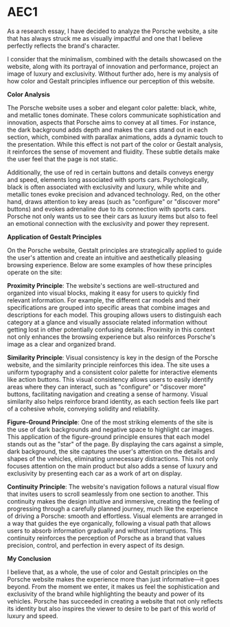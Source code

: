 # AEC1

As a research essay, I have decided to analyze the Porsche website, a site that has always struck me as visually impactful and one that I believe perfectly reflects the brand's character.

I consider that the minimalism, combined with the details showcased on the website, along with its portrayal of innovation and performance, project an image of luxury and exclusivity. Without further ado, here is my analysis of how color and Gestalt principles influence our perception of this website.

**Color Analysis**

The Porsche website uses a sober and elegant color palette: black, white, and metallic tones dominate. These colors communicate sophistication and innovation, aspects that Porsche aims to convey at all times. For instance, the dark background adds depth and makes the cars stand out in each section, which, combined with parallax animations, adds a dynamic touch to the presentation. While this effect is not part of the color or Gestalt analysis, it reinforces the sense of movement and fluidity. These subtle details make the user feel that the page is not static.

Additionally, the use of red in certain buttons and details conveys energy and speed, elements long associated with sports cars. Psychologically, black is often associated with exclusivity and luxury, while white and metallic tones evoke precision and advanced technology. Red, on the other hand, draws attention to key areas (such as "configure" or "discover more" buttons) and evokes adrenaline due to its connection with sports cars. Porsche not only wants us to see their cars as luxury items but also to feel an emotional connection with the exclusivity and power they represent.

**Application of Gestalt Principles**

On the Porsche website, Gestalt principles are strategically applied to guide the user's attention and create an intuitive and aesthetically pleasing browsing experience. Below are some examples of how these principles operate on the site:

**Proximity Principle**: The website's sections are well-structured and organized into visual blocks, making it easy for users to quickly find relevant information. For example, the different car models and their specifications are grouped into specific areas that combine images and descriptions for each model. This grouping allows users to distinguish each category at a glance and visually associate related information without getting lost in other potentially confusing details. Proximity in this context not only enhances the browsing experience but also reinforces Porsche's image as a clear and organized brand.

**Similarity Principle**: Visual consistency is key in the design of the Porsche website, and the similarity principle reinforces this idea. The site uses a uniform typography and a consistent color palette for interactive elements like action buttons. This visual consistency allows users to easily identify areas where they can interact, such as "configure" or "discover more" buttons, facilitating navigation and creating a sense of harmony. Visual similarity also helps reinforce brand identity, as each section feels like part of a cohesive whole, conveying solidity and reliability.

**Figure-Ground Principle**: One of the most striking elements of the site is the use of dark backgrounds and negative space to highlight car images. This application of the figure-ground principle ensures that each model stands out as the "star" of the page. By displaying the cars against a simple, dark background, the site captures the user's attention on the details and shapes of the vehicles, eliminating unnecessary distractions. This not only focuses attention on the main product but also adds a sense of luxury and exclusivity by presenting each car as a work of art on display.

**Continuity Principle**: The website's navigation follows a natural visual flow that invites users to scroll seamlessly from one section to another. This continuity makes the design intuitive and immersive, creating the feeling of progressing through a carefully planned journey, much like the experience of driving a Porsche: smooth and effortless. Visual elements are arranged in a way that guides the eye organically, following a visual path that allows users to absorb information gradually and without interruptions. This continuity reinforces the perception of Porsche as a brand that values precision, control, and perfection in every aspect of its design.

**My Conclusion**

I believe that, as a whole, the use of color and Gestalt principles on the Porsche website makes the experience more than just informative—it goes beyond. From the moment we enter, it makes us feel the sophistication and exclusivity of the brand while highlighting the beauty and power of its vehicles. Porsche has succeeded in creating a website that not only reflects its identity but also inspires the viewer to desire to be part of this world of luxury and speed.